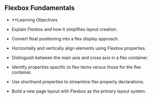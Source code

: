 ## Flexbox Fundamentals

- **Learning Objectives

- Explain Flexbox and how it simplifies layout creation.
- Convert float positioning into a flex display approach.
- Horizontally and vertically align elements using Flexbox properties.
- Distinguish between the main axis and cross axis in a flex container.
- Identify properties specific to flex items versus those for the flex container.
- Use shorthand properties to streamline flex property declarations.
- Build a new page layout with Flexbox as the primary layout system.